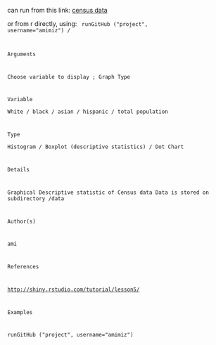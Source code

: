 can run from this link: [census data](https://amimiz.shinyapps.io/Project/)

or from r directly, using: 
<code> runGitHub ("project", username="amimiz") /

Arguments

  Choose variable to display ; Graph Type

  Variable	
    White / black / asian / hispanic / total population

  Type	
    Histogram / Boxplot (descriptive statistics) / Dot Chart

Details

  Graphical Descriptive statistic of Census data Data is stored on subdirectory /data

Author(s)

  ami

References

  http://shiny.rstudio.com/tutorial/lesson5/

Examples

  runGitHub ("project", username="amimiz")
